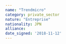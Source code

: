 ```yaml
---
name: "Trendmicro"
category: private_sector
nature: "Entreprise"
nationality: JPN
alliance: 
date_signed: '2018-11-12'
---
```

    